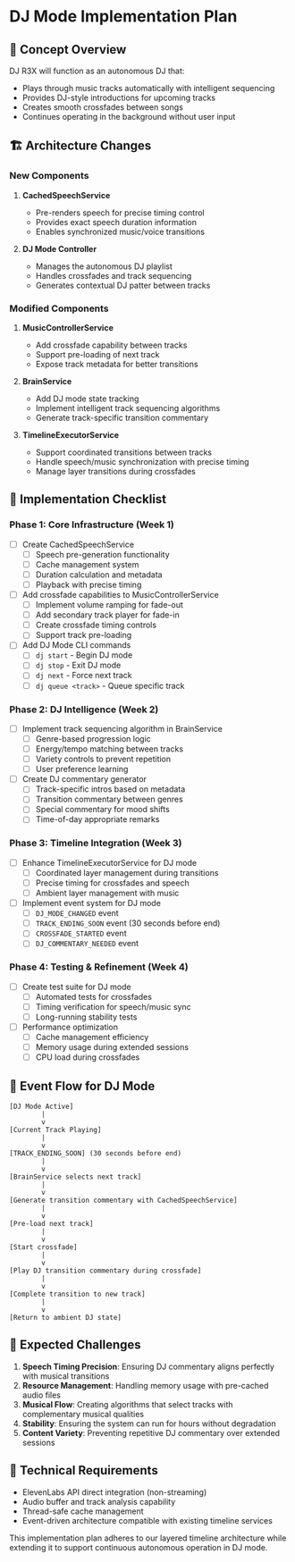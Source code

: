 # DJ Mode Implementation Plan

## 🎯 Concept Overview
DJ R3X will function as an autonomous DJ that:
- Plays through music tracks automatically with intelligent sequencing
- Provides DJ-style introductions for upcoming tracks
- Creates smooth crossfades between songs
- Continues operating in the background without user input

## 🏗️ Architecture Changes

### New Components
1. **CachedSpeechService**
   - Pre-renders speech for precise timing control
   - Provides exact speech duration information
   - Enables synchronized music/voice transitions

2. **DJ Mode Controller**
   - Manages the autonomous DJ playlist
   - Handles crossfades and track sequencing
   - Generates contextual DJ patter between tracks

### Modified Components
1. **MusicControllerService**
   - Add crossfade capability between tracks
   - Support pre-loading of next track
   - Expose track metadata for better transitions

2. **BrainService**
   - Add DJ mode state tracking
   - Implement intelligent track sequencing algorithms
   - Generate track-specific transition commentary

3. **TimelineExecutorService**
   - Support coordinated transitions between tracks
   - Handle speech/music synchronization with precise timing
   - Manage layer transitions during crossfades

## 📝 Implementation Checklist

### Phase 1: Core Infrastructure (Week 1)
- [ ] Create CachedSpeechService
  - [ ] Speech pre-generation functionality
  - [ ] Cache management system
  - [ ] Duration calculation and metadata
  - [ ] Playback with precise timing

- [ ] Add crossfade capabilities to MusicControllerService
  - [ ] Implement volume ramping for fade-out
  - [ ] Add secondary track player for fade-in
  - [ ] Create crossfade timing controls
  - [ ] Support track pre-loading

- [ ] Add DJ Mode CLI commands
  - [ ] `dj start` - Begin DJ mode
  - [ ] `dj stop` - Exit DJ mode
  - [ ] `dj next` - Force next track
  - [ ] `dj queue <track>` - Queue specific track

### Phase 2: DJ Intelligence (Week 2)
- [ ] Implement track sequencing algorithm in BrainService
  - [ ] Genre-based progression logic
  - [ ] Energy/tempo matching between tracks
  - [ ] Variety controls to prevent repetition
  - [ ] User preference learning

- [ ] Create DJ commentary generator
  - [ ] Track-specific intros based on metadata
  - [ ] Transition commentary between genres
  - [ ] Special commentary for mood shifts
  - [ ] Time-of-day appropriate remarks

### Phase 3: Timeline Integration (Week 3)
- [ ] Enhance TimelineExecutorService for DJ mode
  - [ ] Coordinated layer management during transitions
  - [ ] Precise timing for crossfades and speech
  - [ ] Ambient layer management with music

- [ ] Implement event system for DJ mode
  - [ ] `DJ_MODE_CHANGED` event
  - [ ] `TRACK_ENDING_SOON` event (30 seconds before end)
  - [ ] `CROSSFADE_STARTED` event
  - [ ] `DJ_COMMENTARY_NEEDED` event

### Phase 4: Testing & Refinement (Week 4)
- [ ] Create test suite for DJ mode
  - [ ] Automated tests for crossfades
  - [ ] Timing verification for speech/music sync
  - [ ] Long-running stability tests

- [ ] Performance optimization
  - [ ] Cache management efficiency
  - [ ] Memory usage during extended sessions
  - [ ] CPU load during crossfades

## 🔄 Event Flow for DJ Mode

```
[DJ Mode Active]
        |
        v
[Current Track Playing]
        |
        v
[TRACK_ENDING_SOON] (30 seconds before end)
        |
        v
[BrainService selects next track]
        |
        v
[Generate transition commentary with CachedSpeechService]
        |
        v
[Pre-load next track]
        |
        v
[Start crossfade]
        |
        v
[Play DJ transition commentary during crossfade]
        |
        v
[Complete transition to new track]
        |
        v
[Return to ambient DJ state]
```

## 🚩 Expected Challenges
1. **Speech Timing Precision**: Ensuring DJ commentary aligns perfectly with musical transitions
2. **Resource Management**: Handling memory usage with pre-cached audio files
3. **Musical Flow**: Creating algorithms that select tracks with complementary musical qualities
4. **Stability**: Ensuring the system can run for hours without degradation
5. **Content Variety**: Preventing repetitive DJ commentary over extended sessions

## 🔧 Technical Requirements
- ElevenLabs API direct integration (non-streaming)
- Audio buffer and track analysis capability
- Thread-safe cache management
- Event-driven architecture compatible with existing timeline services

This implementation plan adheres to our layered timeline architecture while extending it to support continuous autonomous operation in DJ mode. 